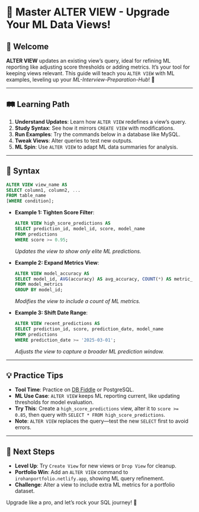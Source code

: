 # 🎉 Master ALTER VIEW - Upgrade Your ML Data Views!

## 🌟 Welcome

**ALTER VIEW** updates an existing view’s query, ideal for refining ML reporting like adjusting score thresholds or adding metrics. It’s your tool for keeping views relevant. This guide will teach you `ALTER VIEW` with ML examples, leveling up your *ML-Interview-Preparation-Hub*! 🚀

---

## 🛤️ Learning Path

1. **Understand Updates**: Learn how `ALTER VIEW` redefines a view’s query.
2. **Study Syntax**: See how it mirrors `CREATE VIEW` with modifications.
3. **Run Examples**: Try the commands below in a database like MySQL.
4. **Tweak Views**: Alter queries to test new outputs.
5. **ML Spin**: Use `ALTER VIEW` to adapt ML data summaries for analysis.

---

## 📜 Syntax

```sql
ALTER VIEW view_name AS
SELECT column1, column2, ...
FROM table_name
[WHERE condition];
```

- **Example 1: Tighten Score Filter**:
  ```sql
  ALTER VIEW high_score_predictions AS
  SELECT prediction_id, model_id, score, model_name
  FROM predictions
  WHERE score >= 0.95;
  ```
  *Updates the view to show only elite ML predictions.*

- **Example 2: Expand Metrics View**:
  ```sql
  ALTER VIEW model_accuracy AS
  SELECT model_id, AVG(accuracy) AS avg_accuracy, COUNT(*) AS metric_count
  FROM model_metrics
  GROUP BY model_id;
  ```
  *Modifies the view to include a count of ML metrics.*

- **Example 3: Shift Date Range**:
  ```sql
  ALTER VIEW recent_predictions AS
  SELECT prediction_id, score, prediction_date, model_name
  FROM predictions
  WHERE prediction_date >= '2025-03-01';
  ```
  *Adjusts the view to capture a broader ML prediction window.*

---

## 💡 Practice Tips

- **Tool Time**: Practice on [DB Fiddle](https://www.db-fiddle.com) or PostgreSQL.
- **ML Use Case**: `ALTER VIEW` keeps ML reporting current, like updating thresholds for model evaluation.
- **Try This**: Create a `high_score_predictions` view, alter it to `score >= 0.85`, then query with `SELECT * FROM high_score_predictions`.
- **Note**: `ALTER VIEW` replaces the query—test the new `SELECT` first to avoid errors.

---

## 🚀 Next Steps

- **Level Up**: Try `Create View` for new views or `Drop View` for cleanup.
- **Portfolio Win**: Add an `ALTER VIEW` command to `irohanportfolio.netlify.app`, showing ML query refinement.
- **Challenge**: Alter a view to include extra ML metrics for a portfolio dataset.

Upgrade like a pro, and let’s rock your SQL journey! 🌟